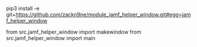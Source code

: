 pip3 install -e git+https://github.com/zackn9ne/module_jamf_helper_window.git#egg=jamf_helper_window

from src.jamf_helper_window import makewindow
from src.jamf_helper_window import main

